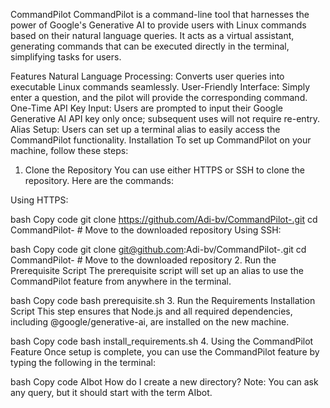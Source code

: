 CommandPilot
CommandPilot is a command-line tool that harnesses the power of Google's Generative AI to provide users with Linux commands based on their natural language queries. It acts as a virtual assistant, generating commands that can be executed directly in the terminal, simplifying tasks for users.

Features
Natural Language Processing: Converts user queries into executable Linux commands seamlessly.
User-Friendly Interface: Simply enter a question, and the pilot will provide the corresponding command.
One-Time API Key Input: Users are prompted to input their Google Generative AI API key only once; subsequent uses will not require re-entry.
Alias Setup: Users can set up a terminal alias to easily access the CommandPilot functionality.
Installation
To set up CommandPilot on your machine, follow these steps:

1. Clone the Repository
You can use either HTTPS or SSH to clone the repository. Here are the commands:

Using HTTPS:

bash
Copy code
git clone https://github.com/Adi-bv/CommandPilot-.git
cd CommandPilot-  # Move to the downloaded repository
Using SSH:

bash
Copy code
git clone git@github.com:Adi-bv/CommandPilot-.git
cd CommandPilot-  # Move to the downloaded repository
2. Run the Prerequisite Script
The prerequisite script will set up an alias to use the CommandPilot feature from anywhere in the terminal.

bash
Copy code
bash prerequisite.sh
3. Run the Requirements Installation Script
This step ensures that Node.js and all required dependencies, including @google/generative-ai, are installed on the new machine.

bash
Copy code
bash install_requirements.sh
4. Using the CommandPilot Feature
Once setup is complete, you can use the CommandPilot feature by typing the following in the terminal:

bash
Copy code
AIbot How do I create a new directory?
Note: You can ask any query, but it should start with the term AIbot.



